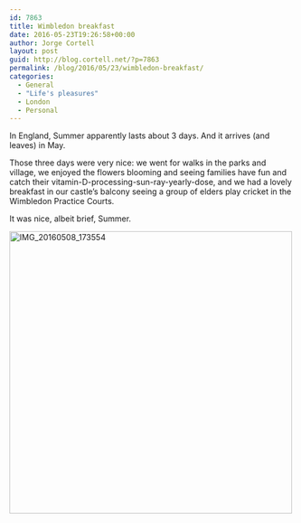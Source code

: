 ```yaml
---
id: 7863
title: Wimbledon breakfast
date: 2016-05-23T19:26:58+00:00
author: Jorge Cortell
layout: post
guid: http://blog.cortell.net/?p=7863
permalink: /blog/2016/05/23/wimbledon-breakfast/
categories:
  - General
  - "Life's pleasures"
  - London
  - Personal
---
```

In England, Summer apparently lasts about 3 days. And it arrives (and leaves) in May.

Those three days were very nice: we went for walks in the parks and village, we enjoyed the flowers blooming and seeing families have fun and catch their vitamin-D-processing-sun-ray-yearly-dose, and we had a lovely breakfast in our castle’s balcony seeing a group of elders play cricket in the Wimbledon Practice Courts.

It was nice, albeit brief, Summer.
  
<a title="IMG_20160508_173554" href="https://www.flickr.com/photos/jcortell/26893304195/in/datetaken/" data-flickr-embed="true"><img class="aligncenter" src="https://farm8.staticflickr.com/7669/26893304195_f07d905064.jpg" alt="IMG_20160508_173554" width="500" height="500" /></a>